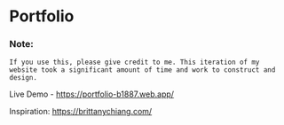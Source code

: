# Portfolio

### Note:
`If you use this, please give credit to me. This iteration of my website took a significant amount of time and work to construct and design.`


Live Demo - https://portfolio-b1887.web.app/

Inspiration: https://brittanychiang.com/


